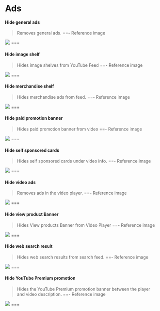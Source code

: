 # Ads

#### Hide general ads
> Removes general ads.
==- Reference image
<img src="https://raw.githubusercontent.com/kazimmt/RVX-Features/website/assets/youtube/ads/hide-general-ads.jpg" >
===

#### Hide image shelf
>Hides image shelves from YouTube Feed
==- Reference image
<img src="https://raw.githubusercontent.com/kazimmt/RVX-Features/website/assets/youtube/ads/hide-image-shelf.jpg" >
===

#### Hide merchandise shelf
>Hides merchandise ads from feed.
==- Reference image
<img src="https://raw.githubusercontent.com/kazimmt/RVX-Features/website/assets/youtube/ads/hide-merchandise-shelf.jpg" >
===

#### Hide paid promotion banner
>Hides paid promotion banner from video
==- Reference image
<img src="https://raw.githubusercontent.com/kazimmt/RVX-Features/website/assets/youtube/ads/hide-paid-promotion-banner.jpg" >
===

#### Hide self sponsored cards
>Hides self sponsored cards under video info.
==- Reference image
<img src="https://raw.githubusercontent.com/kazimmt/RVX-Features/website/assets/youtube/ads/hide-self-sponsored-card.jpg" >
===

#### Hide video ads
>Removes ads in the video player.
==- Reference image
<img src="https://raw.githubusercontent.com/kazimmt/RVX-Features/website/assets/youtube/ads/hide-video-ads.jpg" >
===

#### Hide view product Banner
>Hides View products Banner from Video Player
==- Reference image
<img src="https://raw.githubusercontent.com/kazimmt/RVX-Features/website/assets/youtube/ads/hide-view-products-banner.jpg" >
===

#### Hide web search result
>Hides web search results from search feed.
==- Reference image
<img src="https://raw.githubusercontent.com/kazimmt/RVX-Features/website/assets/youtube/ads/hide-web-search-result.jpg" >
===

#### Hide YouTube Premium promotion
>Hides the YouTube Premium promotion banner between the player and video description.
==- Reference image
<img src="https://raw.githubusercontent.com/kazimmt/RVX-Features/website/assets/youtube/ads/hide-get-premium.jpg" >
===